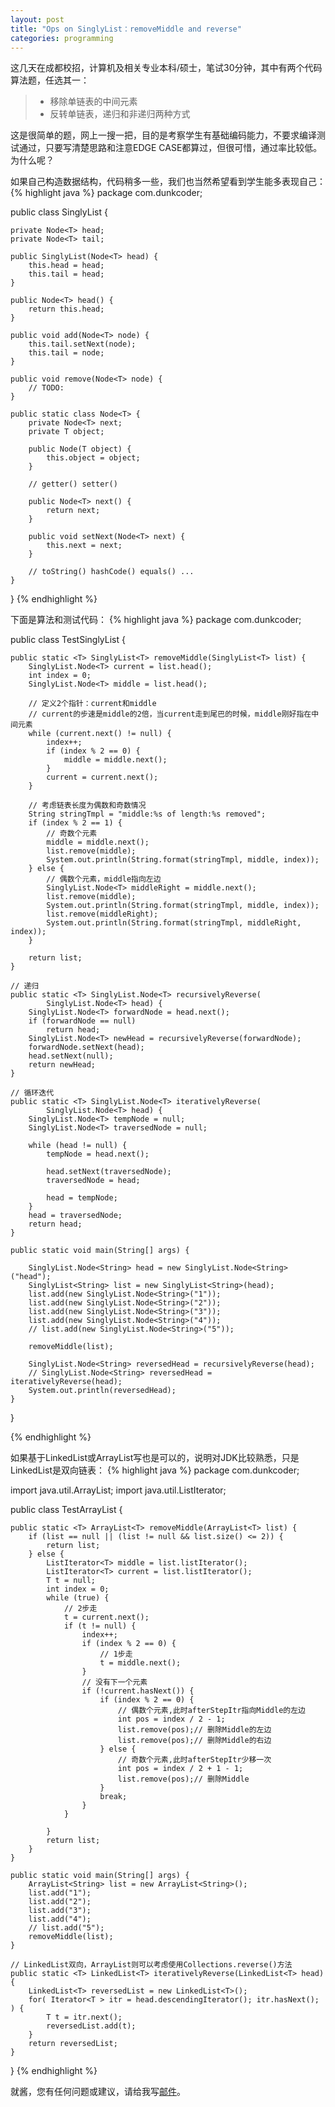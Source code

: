 ```yaml
---
layout: post
title: "Ops on SinglyList：removeMiddle and reverse"
categories: programming
---
```


这几天在成都校招，计算机及相关专业本科/硕士，笔试30分钟，其中有两个代码算法题，任选其一：
>* 移除单链表的中间元素
>* 反转单链表，递归和非递归两种方式

这是很简单的题，网上一搜一把，目的是考察学生有基础编码能力，不要求编译测试通过，只要写清楚思路和注意EDGE CASE都算过，但很可惜，通过率比较低。为什么呢？

如果自己构造数据结构，代码稍多一些，我们也当然希望看到学生能多表现自己：
{% highlight java %}
package com.dunkcoder;

public class SinglyList<T> {

	private Node<T> head;
	private Node<T> tail;

	public SinglyList(Node<T> head) {
		this.head = head;
		this.tail = head;
	}

	public Node<T> head() {
		return this.head;
	}

	public void add(Node<T> node) {
		this.tail.setNext(node);
		this.tail = node;
	}

	public void remove(Node<T> node) {
		// TODO:
	}

	public static class Node<T> {
		private Node<T> next;
		private T object;

		public Node(T object) {
			this.object = object;
		}

		// getter() setter()

		public Node<T> next() {
			return next;
		}

		public void setNext(Node<T> next) {
			this.next = next;
		}

		// toString() hashCode() equals() ...
	}
}
{% endhighlight %}

下面是算法和测试代码：
{% highlight java %}
package com.dunkcoder;

public class TestSinglyList {

	public static <T> SinglyList<T> removeMiddle(SinglyList<T> list) {
		SinglyList.Node<T> current = list.head();
		int index = 0;
		SinglyList.Node<T> middle = list.head();

		// 定义2个指针：current和middle
		// current的步速是middle的2倍，当current走到尾巴的时候，middle刚好指在中间元素
		while (current.next() != null) {
			index++;
			if (index % 2 == 0) {
				middle = middle.next();
			}
			current = current.next();
		}

		// 考虑链表长度为偶数和奇数情况
		String stringTmpl = "middle:%s of length:%s removed";
		if (index % 2 == 1) {
			// 奇数个元素
			middle = middle.next();
			list.remove(middle);
			System.out.println(String.format(stringTmpl, middle, index));
		} else {
			// 偶数个元素，middle指向左边
			SinglyList.Node<T> middleRight = middle.next();
			list.remove(middle);
			System.out.println(String.format(stringTmpl, middle, index));
			list.remove(middleRight);
			System.out.println(String.format(stringTmpl, middleRight, index));
		}

		return list;
	}

	// 递归
	public static <T> SinglyList.Node<T> recursivelyReverse(
			SinglyList.Node<T> head) {
		SinglyList.Node<T> forwardNode = head.next();
		if (forwardNode == null)
			return head;
		SinglyList.Node<T> newHead = recursivelyReverse(forwardNode);
		forwardNode.setNext(head);
		head.setNext(null);
		return newHead;
	}

	// 循环迭代
	public static <T> SinglyList.Node<T> iterativelyReverse(
			SinglyList.Node<T> head) {
		SinglyList.Node<T> tempNode = null;
		SinglyList.Node<T> traversedNode = null;

		while (head != null) {
			tempNode = head.next();

			head.setNext(traversedNode);
			traversedNode = head;

			head = tempNode;
		}
		head = traversedNode;
		return head;
	}

	public static void main(String[] args) {

		SinglyList.Node<String> head = new SinglyList.Node<String>("head");
		SinglyList<String> list = new SinglyList<String>(head);
		list.add(new SinglyList.Node<String>("1"));
		list.add(new SinglyList.Node<String>("2"));
		list.add(new SinglyList.Node<String>("3"));
		list.add(new SinglyList.Node<String>("4"));
		// list.add(new SinglyList.Node<String>("5"));

		removeMiddle(list);

		SinglyList.Node<String> reversedHead = recursivelyReverse(head);
		// SinglyList.Node<String> reversedHead = iterativelyReverse(head);
		System.out.println(reversedHead);
	}

}

{% endhighlight %}

如果基于LinkedList或ArrayList写也是可以的，说明对JDK比较熟悉，只是LinkedList是双向链表：
{% highlight java %}
package com.dunkcoder;

import java.util.ArrayList;
import java.util.ListIterator;

public class TestArrayList {

	public static <T> ArrayList<T> removeMiddle(ArrayList<T> list) {
		if (list == null || (list != null && list.size() <= 2)) {
			return list;
		} else {
			ListIterator<T> middle = list.listIterator();
			ListIterator<T> current = list.listIterator();
			T t = null;
			int index = 0;
			while (true) {
				// 2步走
				t = current.next();
				if (t != null) {
					index++;
					if (index % 2 == 0) {
						// 1步走
						t = middle.next();
					}
					// 没有下一个元素
					if (!current.hasNext()) {
						if (index % 2 == 0) {
							// 偶数个元素,此时afterStepItr指向Middle的左边
							int pos = index / 2 - 1;
							list.remove(pos);// 删除Middle的左边
							list.remove(pos);// 删除Middle的右边
						} else {
							// 奇数个元素,此时afterStepItr少移一次
							int pos = index / 2 + 1 - 1;
							list.remove(pos);// 删除Middle
						}
						break;
					}
				}

			}
			return list;
		}
	}

	public static void main(String[] args) {
		ArrayList<String> list = new ArrayList<String>();
		list.add("1");
		list.add("2");
		list.add("3");
		list.add("4");
		// list.add("5");
		removeMiddle(list);
	}

	// LinkedList双向，ArrayList则可以考虑使用Collections.reverse()方法
	public static <T> LinkedList<T> iterativelyReverse(LinkedList<T> head) {
		LinkedList<T> reversedList = new LinkedList<T>();
		for( Iterator<T > itr = head.descendingIterator(); itr.hasNext(); ) {
		    T t = itr.next();
		    reversedList.add(t);
		}
		return reversedList;
	}
}
{% endhighlight %}

就酱，您有任何问题或建议，请给我写[邮件](mailto:yinwer81@gmail.com)。
